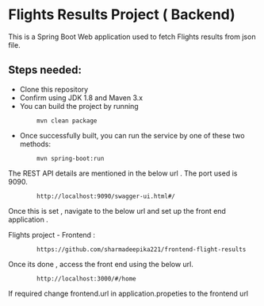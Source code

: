 # Flights Results Project ( Backend)
This is a Spring Boot Web application used to fetch Flights results from json file.

## Steps needed:
* Clone this repository
* Confirm using JDK 1.8 and Maven 3.x
* You can build the project by running 
```
        mvn clean package
```
* Once successfully built, you can run the service by one of these two methods:
```
        mvn spring-boot:run
```

The REST API details are mentioned in the below url . The port used is 9090. 
```
        http://localhost:9090/swagger-ui.html#/
```

Once this is set , navigate to the below url and set up the front end application . 

Flights project - Frontend : 
```
        https://github.com/sharmadeepika221/frontend-flight-results
```

Once its done , access the front end using the below url.
```
        http://localhost:3000/#/home
```

If required change frontend.url in application.propeties to the frontend url
